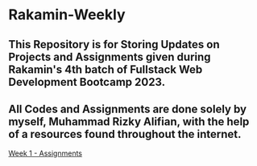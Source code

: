 # Rakamin-Weekly
This Repository is for Storing Updates on Projects and Assignments given during Rakamin's 4th batch of Fullstack Web Development Bootcamp 2023.
---
All Codes and Assignments are done solely by myself, Muhammad Rizky Alifian, with the help of a resources found throughout the internet.
---
[Week 1 - Assignments](https://github.com/Majindesu/Rakamin-Weekly/tree/09259f9689106a88a36586b8ba5ab948f036272b/Week%201%20-%20Assignments)
